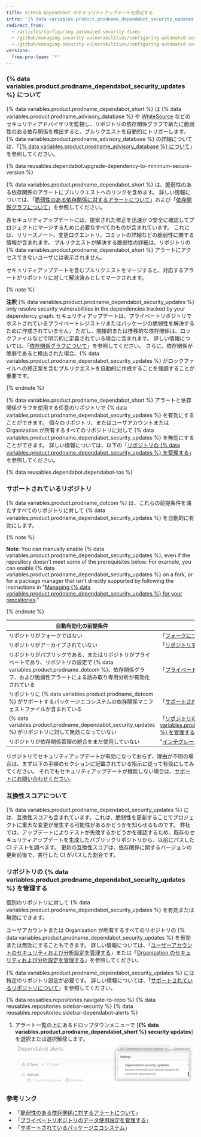 ```yaml
---
title: GitHub Dependabot のセキュリティアップデートを設定する
intro: '{% data variables.product.prodname_dependabot_security_updates %} または手動のプルリクエストを使用して、脆弱性のある依存関係を簡単に更新できます。'
redirect_from:
  - /articles/configuring-automated-security-fixes
  - /github/managing-security-vulnerabilities/configuring-automated-security-fixes
  - /github/managing-security-vulnerabilities/configuring-automated-security-updates
versions:
  free-pro-team: '*'
---
```


### {% data variables.product.prodname_dependabot_security_updates %} について

{% data variables.product.prodname_dependabot_short %} は {% data variables.product.prodname_advisory_database %} や [WhiteSource](https://www.whitesourcesoftware.com/vulnerability-database) などのセキュリティアドバイザリを監視し、リポジトリの依存関係グラフで新たに脆弱性のある依存関係を検出すると、プルリクエストを自動的にトリガーします。 {% data variables.product.prodname_advisory_database %} の詳細については、「[{% data variables.product.prodname_advisory_database %} について](/github/managing-security-vulnerabilities/browsing-security-vulnerabilities-in-the-github-advisory-database#about-the-github-advisory-database)」を参照してください。

{% data reusables.dependabot.upgrade-dependency-to-minimum-secure-version %}

{% data variables.product.prodname_dependabot_short %} は、脆弱性のある依存関係のアラートにプルリクエストへのリンクを含めます。 詳しい情報については、「[脆弱性のある依存関係に対するアラートについて](/github/managing-security-vulnerabilities/about-alerts-for-vulnerable-dependencies)」および「[依存関係グラフについて](/github/visualizing-repository-data-with-graphs/about-the-dependency-graph)」を参照してください。

各セキュリティアップデートには、提案された修正を迅速かつ安全に確認してプロジェクトにマージするために必要なすべてのものが含まれています。 これには、リリースノート、変更ログエントリ、コミットの詳細などの脆弱性に関する情報が含まれます。 プルリクエストが解決する脆弱性の詳細は、リポジトリの {% data variables.product.prodname_dependabot_short %} アラートにアクセスできないユーザには表示されません。

セキュリティアップデートを含むプルリクエストをマージすると、対応するアラートがリポジトリに対して解決済みとしてマークされます。

{% note %}

**注釈**
{% data variables.product.prodname_dependabot_security_updates %} only resolve security vulnerabilities in the dependencies tracked by your dependency graph. セキュリティアップデートは、プライベートリポジトリでホストされているプライベートレジストリまたはパッケージの脆弱性を解決するために作成されていません。 ただし、間接的または推移的な依存関係は、ロックファイルなどで明示的に定義されている場合に含まれます。 詳しい情報については、「[依存関係グラフについて](/github/visualizing-repository-data-with-graphs/about-the-dependency-graph)」を参照してください。 さらに、依存関係が脆弱であると検出された場合、{% data variables.product.prodname_dependabot_security_updates %} がロックファイルへの修正案を含むプルリクエストを自動的に作成することを強調することが重要です。

{% endnote %}

{% data variables.product.prodname_dependabot_short %} アラートと依存関係グラフを使用する任意のリポジトリで {% data variables.product.prodname_dependabot_security_updates %} を有効にすることができます。 個々のリポジトリ、またはユーザアカウントまたは Organization が所有するすべてのリポジトリに対して {% data variables.product.prodname_dependabot_security_updates %} を無効にすることができます。 詳しい情報については、以下の「[リポジトリの {% data variables.product.prodname_dependabot_security_updates %} を管理する](#managing-github-dependabot-security-updates-for-your-repositories)」を参照してください。

{% data reusables.dependabot.dependabot-tos %}

### サポートされているリポジトリ

{% data variables.product.prodname_dotcom %} は、これらの前提条件を満たすすべてのリポジトリに対して {% data variables.product.prodname_dependabot_security_updates %} を自動的に有効にします。

{% note %}

**Note**: You can manually enable {% data variables.product.prodname_dependabot_security_updates %}, even if the repository doesn't meet some of the prerequisites below. For example, you can enable {% data variables.product.prodname_dependabot_security_updates %} on a fork, or for a package manager that isn't directly supported by following the instructions in "[Managing {% data variables.product.prodname_dependabot_security_updates %} for your repositories](#managing-github-dependabot-security-updates-for-your-repositories)."

{% endnote %}

| 自動有効化の前提条件                                                                                                                      | 詳細情報                                                                                                                                                     |
| ------------------------------------------------------------------------------------------------------------------------------- | -------------------------------------------------------------------------------------------------------------------------------------------------------- |
| リポジトリがフォークではない                                                                                                                  | 「[フォークについて](/github/collaborating-with-issues-and-pull-requests/about-forks)」                                                                            |
| リポジトリがアーカイブされていない                                                                                                               | 「[リポジトリをアーカイブする](/github/creating-cloning-and-archiving-repositories/archiving-repositories)」                                                            |
| リポジトリがパブリックである、またはリポジトリがプライベートであり、リポジトリの設定で {% data variables.product.prodname_dotcom %}、依存関係グラフ、および脆弱性アラートによる読み取り専用分析が有効化されている | 「[プライベートリポジトリのデータ使用設定を管理する](/github/understanding-how-github-uses-and-protects-your-data/managing-data-use-settings-for-your-private-repository)」        |
| リポジトリに {% data variables.product.prodname_dotcom %} がサポートするパッケージエコシステムの依存関係マニフェストファイルが含まれている                                    | 「[サポートされているパッケージエコシステム](/github/visualizing-repository-data-with-graphs/about-the-dependency-graph#supported-package-ecosystems)」                        |
| {% data variables.product.prodname_dependabot_security_updates %} がリポジトリに対して無効になっていない                                         | 「[リポジトリの {% data variables.product.prodname_dependabot_security_updates %} を管理する](#managing-github-dependabot-security-updates-for-your-repositories)」 |
| リポジトリが依存関係管理の統合をまだ使用していない                                                                                                       | "[インテグレーションについて](/github/customizing-your-github-workflow/about-integrations)"                                                                           |

リポジトリでセキュリティアップデートが有効になっておらず、理由が不明の場合は、まず以下の手順のセクションに記載されている指示に従って有効にしてみてください。 それでもセキュリティアップデートが機能しない場合は、[サポートにお問い合わせください](https://support.github.com/contact)。

### 互換性スコアについて

{% data variables.product.prodname_dependabot_security_updates %} には、互換性スコアも含まれています。これは、脆弱性を更新することでプロジェクトに重大な変更が発生する可能性があるかどうかを知らせるものです。 弊社では、アップデートによりテストが失敗するかどうかを確認するため、既存のセキュリティアップデートを生成したパブリックリポジトリから、以前にパスした CI テストを調べます。 更新の互換性スコアは、依存関係に関するバージョンの更新前後で、実行した CI がパスした割合です。

### リポジトリの {% data variables.product.prodname_dependabot_security_updates %} を管理する

個別のリポジトリに対して {% data variables.product.prodname_dependabot_security_updates %} を有効または無効にできます。

ユーザアカウントまたは Organization が所有するすべてのリポジトリの {% data variables.product.prodname_dependabot_security_updates %} を有効または無効にすることもできます。 詳しい情報については、「[ユーザーアカウントのセキュリティおよび分析設定を管理する](/github/setting-up-and-managing-your-github-user-account/managing-security-and-analysis-settings-for-your-user-account)」または「[Organization のセキュリティおよび分析設定を管理する](/github/setting-up-and-managing-organizations-and-teams/managing-security-and-analysis-settings-for-your-organization)」を参照してください。

{% data variables.product.prodname_dependabot_security_updates %} には特定のリポジトリ設定が必要です。 詳しい情報については、「[サポートされているリポジトリについて](#supported-repositories)」を参照してください。

{% data reusables.repositories.navigate-to-repo %}
{% data reusables.repositories.sidebar-security %}
{% data reusables.repositories.sidebar-dependabot-alerts %}
1. アラート一覧の上にあるドロップダウンメニューで [**{% data variables.product.prodname_dependabot_short %} security updates**] を選択または選択解除します。 ![{% data variables.product.prodname_dependabot_security_updates %} を有効にするオプションを含むドロップダウンメニュー](/assets/images/help/repository/enable-dependabot-security-updates-drop-down.png)

### 参考リンク

- 「[脆弱性のある依存関係に対するアラートについて](/github/managing-security-vulnerabilities/about-alerts-for-vulnerable-dependencies)」
- 「[プライベートリポジトリのデータ使用設定を管理する](/github/understanding-how-github-uses-and-protects-your-data/managing-data-use-settings-for-your-private-repository)」
- 「[サポートされているパッケージエコシステム](/github/visualizing-repository-data-with-graphs/about-the-dependency-graph#supported-package-ecosystems)」

